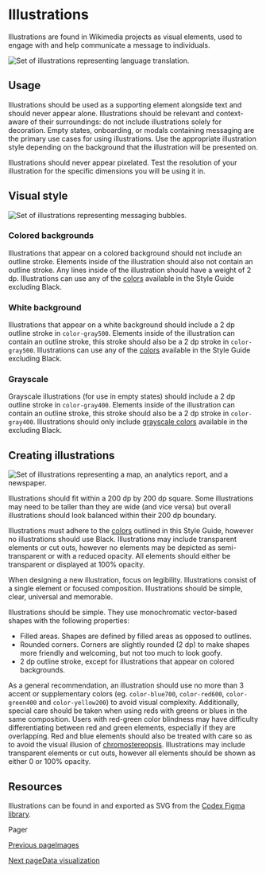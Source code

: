 # Illustrations [​](#illustrations)

Illustrations are found in Wikimedia projects as visual elements, used to engage with and help communicate a message to individuals.

![Set of illustrations representing language translation.](/codex/main/assets/illustration-header.jegfVp1n.svg)

## Usage [​](#usage)

Illustrations should be used as a supporting element alongside text and should never appear alone. Illustrations should be relevant and context-aware of their surroundings: do not include illustrations solely for decoration. Empty states, onboarding, or modals containing messaging are the primary use cases for using illustrations. Use the appropriate illustration style depending on the background that the illustration will be presented on.

Illustrations should never appear pixelated. Test the resolution of your illustration for the specific dimensions you will be using it in.

## Visual style [​](#visual-style)

![Set of illustrations representing messaging bubbles.](/codex/main/assets/illustration-style.Cxz6xnpe.svg)

### Colored backgrounds [​](#colored-backgrounds)

Illustrations that appear on a colored background should not include an outline stroke. Elements inside of the illustration should also not contain an outline stroke. Any lines inside of the illustration should have a weight of 2 dp. Illustrations can use any of the [colors](./colors.html) available in the Style Guide excluding Black.

### White background [​](#white-background)

Illustrations that appear on a white background should include a 2 dp outline stroke in `color-gray500`. Elements inside of the illustration can contain an outline stroke, this stroke should also be a 2 dp stroke in `color-gray500`. Illustrations can use any of the [colors](./colors.html) available in the Style Guide excluding Black.

### Grayscale [​](#grayscale)

Grayscale illustrations (for use in empty states) should include a 2 dp outline stroke in `color-gray400`. Elements inside of the illustration can contain an outline stroke, this stroke should also be a 2 dp stroke in `color-gray400`. Illustrations should only include [grayscale colors](./colors.html#Gray) available in the excluding Black.

## Creating illustrations [​](#creating-illustrations)

![Set of illustrations representing a map, an analytics report, and a newspaper.](/codex/main/assets/illustration-creating.Cc7gNyBw.svg)

Illustrations should fit within a 200 dp by 200 dp square. Some illustrations may need to be taller than they are wide (and vice versa) but overall illustrations should look balanced within their 200 dp boundary.

Illustrations must adhere to the [colors](./colors.html) outlined in this Style Guide, however no illustrations should use Black. Illustrations may include transparent elements or cut outs, however no elements may be depicted as semi-transparent or with a reduced opacity. All elements should either be transparent or displayed at 100% opacity.

When designing a new illustration, focus on legibility. Illustrations consist of a single element or focused composition. Illustrations should be simple, clear, universal and memorable.

Illustrations should be simple. They use monochromatic vector-based shapes with the following properties:

*   Filled areas. Shapes are defined by filled areas as opposed to outlines.
*   Rounded corners. Corners are slightly rounded (2 dp) to make shapes more friendly and welcoming, but not too much to look goofy.
*   2 dp outline stroke, except for illustrations that appear on colored backgrounds.

As a general recommendation, an illustration should use no more than 3 accent or supplementary colors (eg. `color-blue700`, `color-red600`, `color-green400` and `color-yellow200`) to avoid visual complexity. Additionally, special care should be taken when using reds with greens or blues in the same composition. Users with red-green color blindness may have difficulty differentiating between red and green elements, especially if they are overlapping. Red and blue elements should also be treated with care so as to avoid the visual illusion of [chromostereopsis](https://en.wikipedia.org/wiki/Chromostereopsis). Illustrations may include transparent elements or cut outs, however all elements should be shown as either 0 or 100% opacity.

## Resources [​](#resources)

Illustrations can be found in and exported as SVG from the [Codex Figma library](https://www.figma.com/design/KoDuJMadWBXtsOtzGS4134/Codex?node-id=20598-51408&node-type=canvas&t=plW1hmguHVWs3fWZ-11).

Pager

[Previous pageImages](/codex/main/style-guide/images.html)

[Next pageData visualization](/codex/main/style-guide/data-visualization.html)